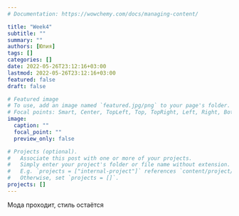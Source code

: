 ```yaml
---
# Documentation: https://wowchemy.com/docs/managing-content/

title: "Week4"
subtitle: ""
summary: ""
authors: [Юлия]
tags: []
categories: []
date: 2022-05-26T23:12:16+03:00
lastmod: 2022-05-26T23:12:16+03:00
featured: false
draft: false

# Featured image
# To use, add an image named `featured.jpg/png` to your page's folder.
# Focal points: Smart, Center, TopLeft, Top, TopRight, Left, Right, BottomLeft, Bottom, BottomRight.
image:
  caption: ""
  focal_point: ""
  preview_only: false

# Projects (optional).
#   Associate this post with one or more of your projects.
#   Simply enter your project's folder or file name without extension.
#   E.g. `projects = ["internal-project"]` references `content/project/deep-learning/index.md`.
#   Otherwise, set `projects = []`.
projects: []
---
```

Мода проходит, стиль остаётся
